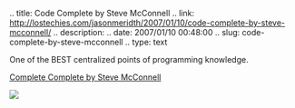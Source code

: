 .. title: Code Complete by Steve McConnell
.. link: http://lostechies.com/jasonmeridth/2007/01/10/code-complete-by-steve-mcconnell/
.. description: 
.. date: 2007/01/10 00:48:00
.. slug: code-complete-by-steve-mcconnell
.. type: text


One of the BEST centralized points of programming knowledge.

[Complete Complete by Steve McConnell](http://www.amazon.com/Code-Complete-Second-Steve-McConnell/dp/0735619670/sr%3d1-1/qid%3d1168347458/ref%3dpd_bbs_sr_1/105-8994370-6387607%3fie%3dUTF8%26s%3dbooks)

![](http://images.bestwebbuys.com/muze/books/70/0735619670.jpg)
